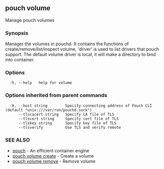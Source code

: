 ## pouch volume

Manage pouch volumes

### Synopsis

Manager the volumes in pouchd. It contains the functions of create/remove/list/inspect volume, 'driver' is used to list drivers that pouch support. The default volume driver is local, it will make a directory to bind into container.

### Options

```
  -h, --help   help for volume
```

### Options inherited from parent commands

```
  -H, --host string        Specify connecting address of Pouch CLI (default "unix:///var/run/pouchd.sock")
      --tlscacert string   Specify CA file of TLS
      --tlscert string     Specify cert file of TLS
      --tlskey string      Specify key file of TLS
      --tlsverify          Use TLS and verify remote
```

### SEE ALSO

* [pouch](pouch.md)	 - An efficient container engine
* [pouch volume create](pouch_volume_create.md)	 - Create a volume
* [pouch volume remove](pouch_volume_remove.md)	 - Remove volume

